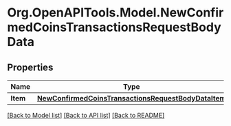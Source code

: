 # Org.OpenAPITools.Model.NewConfirmedCoinsTransactionsRequestBodyData

## Properties

Name | Type | Description | Notes
------------ | ------------- | ------------- | -------------
**Item** | [**NewConfirmedCoinsTransactionsRequestBodyDataItem**](NewConfirmedCoinsTransactionsRequestBodyDataItem.md) |  | 

[[Back to Model list]](../README.md#documentation-for-models) [[Back to API list]](../README.md#documentation-for-api-endpoints) [[Back to README]](../README.md)

